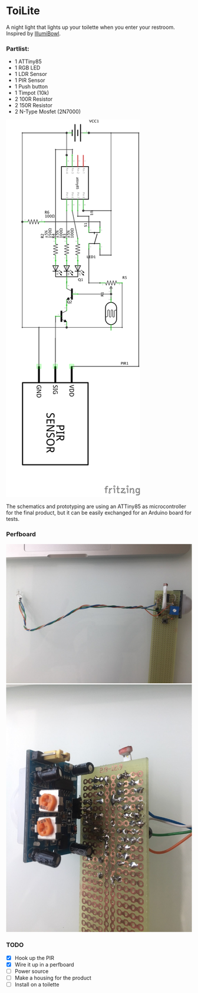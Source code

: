 ToiLite
=====

A night light that lights up your toilette when you enter your restroom. Inspired by [IllumiBowl](https://illumibowl.com/).


### Partlist:
- 1 ATTiny85
- 1 RGB LED
- 1 LDR Sensor
- 1 PIR Sensor
- 1 Push button
- 1 Timpot (10k)
- 2 100R Resistor
- 2 150R Resistor
- 2 N-Type Mosfet (2N7000)

![Schematics](https://github.com/fjcaetano/ToiLite/raw/master/toilite_schem.png)

The schematics and prototyping are using an ATTiny85 as microcontroller for the final product, but it can be easily exchanged for an Arduino board for tests.

### Perfboard

![Perfboard front](https://github.com/fjcaetano/ToiLite/raw/master/perfboard_front.jpg)
![Perfboard back](https://github.com/fjcaetano/ToiLite/raw/master/perfboard_back.jpg)


### TODO
- [x] Hook up the PIR
- [x] Wire it up in a perfboard
- [ ] Power source
- [ ] Make a housing for the product
- [ ] Install on a toilette
